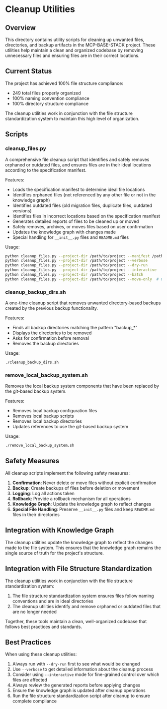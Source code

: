 # Cleanup Utilities

## Overview

This directory contains utility scripts for cleaning up unwanted files, directories, and backup artifacts in the MCP-BASE-STACK project. These utilities help maintain a clean and organized codebase by removing unnecessary files and ensuring files are in their correct locations.

## Current Status

The project has achieved 100% file structure compliance:
- 249 total files properly organized
- 100% naming convention compliance
- 100% directory structure compliance

The cleanup utilities work in conjunction with the file structure standardization system to maintain this high level of organization.

## Scripts

### cleanup_files.py

A comprehensive file cleanup script that identifies and safely removes orphaned or outdated files, and ensures files are in their ideal locations according to the specification manifest.

Features:
- Loads the specification manifest to determine ideal file locations
- Identifies orphaned files (not referenced by any other file or not in the knowledge graph)
- Identifies outdated files (old migration files, duplicate files, outdated versions)
- Identifies files in incorrect locations based on the specification manifest
- Generates detailed reports of files to be cleaned up or moved
- Safely removes, archives, or moves files based on user confirmation
- Updates the knowledge graph with changes made
- Special handling for `__init__.py` files and `README.md` files

Usage:
```bash
python cleanup_files.py --project-dir /path/to/project --manifest /path/to/manifest.json --output /path/to/report.json
python cleanup_files.py --project-dir /path/to/project --verbose
python cleanup_files.py --project-dir /path/to/project --dry-run
python cleanup_files.py --project-dir /path/to/project --interactive
python cleanup_files.py --project-dir /path/to/project --batch
python cleanup_files.py --project-dir /path/to/project --move-only  # Only move files to correct locations
```

### cleanup_backup_dirs.sh

A one-time cleanup script that removes unwanted directory-based backups created by the previous backup functionality.

Features:
- Finds all backup directories matching the pattern "backup_*"
- Displays the directories to be removed
- Asks for confirmation before removal
- Removes the backup directories

Usage:
```bash
./cleanup_backup_dirs.sh
```

### remove_local_backup_system.sh

Removes the local backup system components that have been replaced by the git-based backup system.

Features:
- Removes local backup configuration files
- Removes local backup scripts
- Removes local backup directories
- Updates references to use the git-based backup system

Usage:
```bash
./remove_local_backup_system.sh
```

## Safety Measures

All cleanup scripts implement the following safety measures:

1. **Confirmation**: Never delete or move files without explicit confirmation
2. **Backup**: Create backups of files before deletion or movement
3. **Logging**: Log all actions taken
4. **Rollback**: Provide a rollback mechanism for all operations
5. **Knowledge Graph**: Update the knowledge graph to reflect changes
6. **Special File Handling**: Preserve `__init__.py` files and keep `README.md` files in their directories

## Integration with Knowledge Graph

The cleanup utilities update the knowledge graph to reflect the changes made to the file system. This ensures that the knowledge graph remains the single source of truth for the project's structure.

## Integration with File Structure Standardization

The cleanup utilities work in conjunction with the file structure standardization system:

1. The file structure standardization system ensures files follow naming conventions and are in ideal directories
2. The cleanup utilities identify and remove orphaned or outdated files that are no longer needed

Together, these tools maintain a clean, well-organized codebase that follows best practices and standards.

## Best Practices

When using these cleanup utilities:

1. Always run with `--dry-run` first to see what would be changed
2. Use `--verbose` to get detailed information about the cleanup process
3. Consider using `--interactive` mode for fine-grained control over which files are affected
4. Always review the generated reports before applying changes
5. Ensure the knowledge graph is updated after cleanup operations
6. Run the file structure standardization script after cleanup to ensure complete compliance